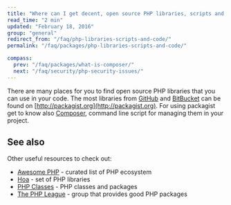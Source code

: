 ```yaml
---
title: "Where can I get decent, open source PHP libraries, scripts and other code?"
read_time: "2 min"
updated: "February 18, 2016"
group: "general"
redirect_from: "/faq/php-libraries-scripts-and-code/"
permalink: "/faq/packages/php-libraries-scripts-and-code/"

compass:
  prev: "/faq/packages/what-is-composer/"
  next: "/faq/security/php-security-issues/"
---
```


There are many places for you to find open source PHP libraries that you can use
in your code. The most libraries from [GitHub](https://github.com) and
[BitBucket](https://bitbucket.org) can be found on [http://packagist.org](http://packagist.org).
For using packagist get to know also [Composer](http://getcomposer.org), command
line script for managing them in your project.

## See also

Other useful resources to check out:

* [Awesome PHP](https://github.com/ziadoz/awesome-php/) - curated list of PHP ecosystem
* [Hoa](http://hoa-project.net/) - set of PHP libraries
* [PHP Classes](http://phpclasses.org) - PHP classes and packages
* [The PHP League](https://thephpleague.com/) - group that provides good PHP packages
